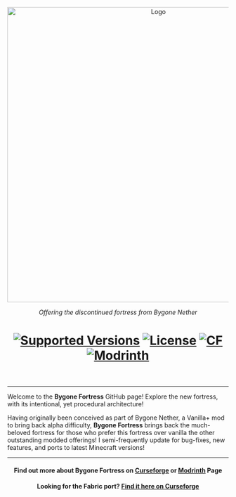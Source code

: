 <p align="center"><img src="https://imgur.com/P34jg97.png" alt="Logo" width="672"></p>

<p align="center">
  <i>Offering the discontinued fortress from Bygone Nether</i>
</p>
<h1 align="center">
	<a href="https://www.curseforge.com/minecraft/mc-mods/bygone-nether/files"><img src="https://img.shields.io/badge/Minecraft-1.16.5+-c9aa4b" alt="Supported Versions"></a>
	<a href="https://github.com/izofar/bygone-nether/blob/1.18.2/LICENSE.txt"><img src="https://img.shields.io/github/license/Creators-of-Create/Create?style=flat&color=900c3f" alt="License"></a>
	<a href="https://www.curseforge.com/minecraft/mc-mods/bygone-fortress"><img src="http://cf.way2muchnoise.eu/bygone-fortress.svg" alt="CF"></a>
    <a href="https://modrinth.com/mod/bygone-fortress"><img src="https://img.shields.io/modrinth/dt/bygone-fortress?logo=modrinth&label=&suffix=%20&style=flat&color=242629&labelColor=5ca424&logoColor=1c1c1c" alt="Modrinth"></a>
    <br><br>
</h1>
<hr/>

Welcome to the **Bygone Fortress** GitHub page! Explore the new fortress, with its intentional, yet procedural architecture!

Having originally been conceived as part of Bygone Nether, a Vanilla+ mod to bring back alpha difficulty, **Bygone Fortress** brings back the much-beloved fortress for those who prefer this fortress over vanilla the other outstanding modded offerings! I semi-frequently update for bug-fixes, new features, and ports to latest Minecraft versions!

<hr/>
<h4 align="center">Find out more about Bygone Fortress on <a href="https://www.curseforge.com/minecraft/mc-mods/bygone-fortress">Curseforge</a> or <a href="https://modrinth.com/mod/bygone-fortress">Modrinth</a> Page</h4>
<h4 align="center">Looking for the Fabric port? <a href="https://www.curseforge.com/minecraft/mc-mods/bygone-fortress">Find it here on Curseforge</a></h4>
